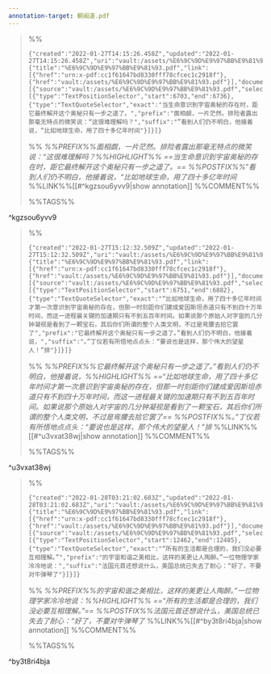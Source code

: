 ```yaml
---
annotation-target: 朝闻道.pdf
---
```


>%%
>```annotation-json
>{"created":"2022-01-27T14:15:26.458Z","updated":"2022-01-27T14:15:26.458Z","uri":"vault:/assets/%E6%9C%9D%E9%97%BB%E9%81%93.pdf","document":{"title":"%E6%9C%9D%E9%97%BB%E9%81%93.pdf","link":[{"href":"urn:x-pdf:cc1f61647bd8330fff78cfcec1c2918f"},{"href":"vault:/assets/%E6%9C%9D%E9%97%BB%E9%81%93.pdf"}],"documentFingerprint":"cc1f61647bd8330fff78cfcec1c2918f"},"target":[{"source":"vault:/assets/%E6%9C%9D%E9%97%BB%E9%81%93.pdf","selector":[{"type":"TextPositionSelector","start":6703,"end":6736},{"type":"TextQuoteSelector","exact":"当生命意识到宇宙奥秘的存在时，距它最终解开这个奥秘只有一步之遥了。","prefix":"面相觑，一片茫然。排险者露出那毫无特点的微笑说：“这很难理解吗？","suffix":"”看到人们仍不明白，他接着说，“比如地球生命，用了四十多亿年时间"}]}]}
>```
>%%
>*%%PREFIX%%面相觑，一片茫然。排险者露出那毫无特点的微笑说：“这很难理解吗？%%HIGHLIGHT%% ==当生命意识到宇宙奥秘的存在时，距它最终解开这个奥秘只有一步之遥了。== %%POSTFIX%%”看到人们仍不明白，他接着说，“比如地球生命，用了四十多亿年时间*
>%%LINK%%[[#^kgzsou6yvv9|show annotation]]
>%%COMMENT%%
>
>%%TAGS%%
>
^kgzsou6yvv9


>%%
>```annotation-json
>{"created":"2022-01-27T15:12:32.509Z","updated":"2022-01-27T15:12:32.509Z","uri":"vault:/assets/%E6%9C%9D%E9%97%BB%E9%81%93.pdf","document":{"title":"%E6%9C%9D%E9%97%BB%E9%81%93.pdf","link":[{"href":"urn:x-pdf:cc1f61647bd8330fff78cfcec1c2918f"},{"href":"vault:/assets/%E6%9C%9D%E9%97%BB%E9%81%93.pdf"}],"documentFingerprint":"cc1f61647bd8330fff78cfcec1c2918f"},"target":[{"source":"vault:/assets/%E6%9C%9D%E9%97%BB%E9%81%93.pdf","selector":[{"type":"TextPositionSelector","start":6751,"end":6882},{"type":"TextQuoteSelector","exact":"“比如地球生命，用了四十多亿年时间才第一次意识到宇宙奥秘的存在，但那一时刻距你们建成爱因斯坦赤道只有不到四十万年时间，而这一进程最关键的加速期只有不到五百年时间。如果说那个原始人对字宙的几分钟凝视是看到了一颗宝石，其后你们所谓的整个人类文明，不过是弯腰去拾它罢了","prefix":"它最终解开这个奥秘只有一步之遥了。”看到人们仍不明白，他接着说，","suffix":"。”丁仪若有所悟地点点头：“要说也是这样，那个伟大的望星人！”排"}]}]}
>```
>%%
>*%%PREFIX%%它最终解开这个奥秘只有一步之遥了。”看到人们仍不明白，他接着说，%%HIGHLIGHT%% ==“比如地球生命，用了四十多亿年时间才第一次意识到宇宙奥秘的存在，但那一时刻距你们建成爱因斯坦赤道只有不到四十万年时间，而这一进程最关键的加速期只有不到五百年时间。如果说那个原始人对字宙的几分钟凝视是看到了一颗宝石，其后你们所谓的整个人类文明，不过是弯腰去拾它罢了== %%POSTFIX%%。”丁仪若有所悟地点点头：“要说也是这样，那个伟大的望星人！”排*
>%%LINK%%[[#^u3vxat38wj|show annotation]]
>%%COMMENT%%
>
>%%TAGS%%
>
^u3vxat38wj


>%%
>```annotation-json
>{"created":"2022-01-28T03:21:02.683Z","updated":"2022-01-28T03:21:02.683Z","uri":"vault:/assets/%E6%9C%9D%E9%97%BB%E9%81%93.pdf","document":{"title":"%E6%9C%9D%E9%97%BB%E9%81%93.pdf","link":[{"href":"urn:x-pdf:cc1f61647bd8330fff78cfcec1c2918f"},{"href":"vault:/assets/%E6%9C%9D%E9%97%BB%E9%81%93.pdf"}],"documentFingerprint":"cc1f61647bd8330fff78cfcec1c2918f"},"target":[{"source":"vault:/assets/%E6%9C%9D%E9%97%BB%E9%81%93.pdf","selector":[{"type":"TextPositionSelector","start":12462,"end":12485},{"type":"TextQuoteSelector","exact":"“所有的生活都是合理的，我们没必要互相理解。”","prefix":"的宇宙和谐之美相比，这样的美更让人陶醉。”一位物理学家冷冷地说：","suffix":"法国元首还想说什么，美国总统已失去了耐心：“好了，不要对牛弹琴了"}]}]}
>```
>%%
>*%%PREFIX%%的宇宙和谐之美相比，这样的美更让人陶醉。”一位物理学家冷冷地说：%%HIGHLIGHT%% ==“所有的生活都是合理的，我们没必要互相理解。”== %%POSTFIX%%法国元首还想说什么，美国总统已失去了耐心：“好了，不要对牛弹琴了*
>%%LINK%%[[#^by3t8ri4bja|show annotation]]
>%%COMMENT%%
>
>%%TAGS%%
>
^by3t8ri4bja
